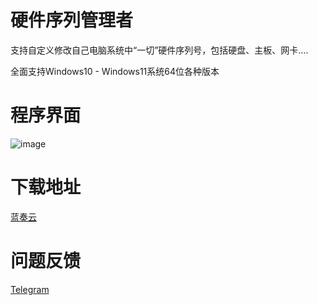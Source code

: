 # 硬件序列管理者
支持自定义修改自己电脑系统中“一切”硬件序列号，包括硬盘、主板、网卡....

全面支持Windows10 - Windows11系统64位各种版本

# 程序界面
![image](https://github.com/user-attachments/assets/6e3a272b-942e-4cf7-82d3-e52b137aa66f)

# 下载地址
[蓝奏云](https://wwqp.lanzouw.com/ilhZd2yvd4lg "立即下载")

# 问题反馈
[Telegram](https://t.me/indigosable)
